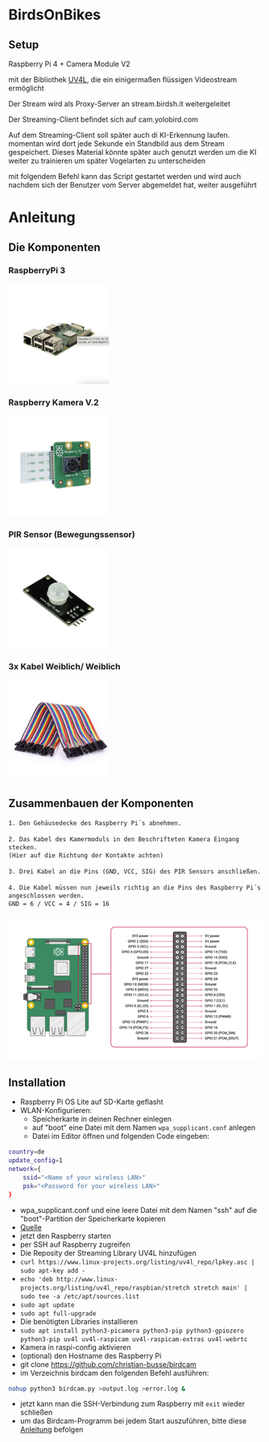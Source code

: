 # BirdsOnBikes
## Setup
Raspberry Pi 4 + Camera Module V2

mit der Bibliothek [UV4L](https://raspberry-valley.azurewebsites.net/UV4L/), die ein einigermaßen flüssigen Videostream ermöglicht

Der Stream wird als Proxy-Server an stream.birdsh.it weitergeleitet

Der Streaming-Client befindet sich auf cam.yolobird.com

Auf dem Streaming-Client soll später auch di KI-Erkennung laufen. momentan wird dort jede Sekunde ein Standbild aus dem Stream gespeichert. Dieses Material könnte später auch genutzt werden um die KI weiter zu trainieren um später Vogelarten zu unterscheiden

mit folgendem Befehl kann das Script gestartet werden und wird auch nachdem sich der Benutzer vom Server abgemeldet hat, weiter ausgeführt

# Anleitung

## Die Komponenten

### RaspberryPi 3
<img src="assets-README/Raspi.png" width="200">

### Raspberry Kamera V.2
<img src="assets-README/Kamera.png" width="200">

### PIR Sensor (Bewegungssensor)
<img src="assets-README/PIRSensor.png" width="200">

### 3x Kabel Weiblich/ Weiblich
<img src="assets-README/Kabel.png" width="200">

## Zusammenbauen der Komponenten

    1. Den Gehäusedecke des Raspberry Pi´s abnehmen. 

    2. Das Kabel des Kamermoduls in den Beschrifteten Kamera Eingang stecken.
    (Hier auf die Richtung der Kontakte achten)

    3. Drei Kabel an die Pins (GND, VCC, SIG) des PIR Sensors anschließen. 

    4. Die Kabel müssen nun jeweils richtig an die Pins des Raspberry Pi´s angeschlossen werden. 
    GND = 6 / VCC = 4 / SIG = 16

<img src="assets-README/GPIO.png">


## Installation

* Raspberry Pi OS Lite auf SD-Karte geflasht
* WLAN-Konfigurieren:
  * Speicherkarte in deinen Rechner einlegen
  * auf "boot" eine Datei mit dem Namen ``wpa_supplicant.conf`` anlegen
  * Datei im Editor öffnen und folgenden Code eingeben:
```bash ctrl_interface=DIR=/var/run/wpa_supplicant GROUP=netdev
country=de
update_config=1
network={
    ssid="<Name of your wireless LAN>"
    psk="<Password for your wireless LAN>"
}
```
* wpa_supplicant.conf und eine leere Datei mit dem Namen "ssh" auf die "boot"-Partition der Speicherkarte kopieren
* [Quelle](https://www.raspberrypi.org/documentation/configuration/wireless/headless.md)
* jetzt den Raspberry starten
* per SSH auf Raspberry zugreifen
* Die Reposity der Streaming Library UV4L hinzufügen
* `curl https://www.linux-projects.org/listing/uv4l_repo/lpkey.asc | sudo apt-key add -`
* `echo 'deb http://www.linux-projects.org/listing/uv4l_repo/raspbian/stretch stretch main' | sudo tee -a /etc/apt/sources.list`
* `sudo apt update`
* `sudo apt full-upgrade`
* Die benötigten Libraries installieren
* `sudo apt install python3-picamera python3-pip python3-gpiozero python3-pip uv4l uv4l-raspicam uv4l-raspicam-extras uv4l-webrtc`
* Kamera in raspi-config aktivieren
* (optional) den Hostname des Raspberry Pi
* git clone https://github.com/christian-busse/birdcam
* im Verzeichnis birdcam den folgenden Befehl ausführen:
``` bash
nohup python3 birdcam.py >output.log >error.log &
```
* jetzt kann man die SSH-Verbindung zum Raspberry mit ```exit``` wieder schließen
* um das Birdcam-Programm bei jedem Start auszuführen, bitte diese [Anleitung](https://learn.sparkfun.com/tutorials/how-to-run-a-raspberry-pi-program-on-startup/method-1-rclocal) befolgen
